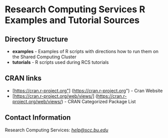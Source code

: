 # Research Computing Services R Examples and Tutorial Sources

## Directory Structure


* **examples** - Examples of R scripts with directions how to run them on the Shared Computing Cluster
* **tutorials** - R scripts used during RCS tutorials


## CRAN links

* [https://cran.r-project.org"] (https://cran.r-project.org") - Cran Website
* [https://cran.r-project.org/web/views/] (https://cran.r-project.org/web/views/) - CRAN Categorized Package List

## Contact Information

Research Computing Services: <em>help@scc.bu.edu</em>



